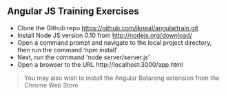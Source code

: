 ## Angular JS Training Exercises

* Clone the Github repo https://github.com/jkneal/angulartrain.git
* Install Node JS version 0.10 from http://nodejs.org/download/ 
* Open a command prompt and navigate to the local project directory, then run the command ‘npm install’
* Next, run the command 'node server/server.js’
* Open a browser to the URL http://localhost:3000/app.html 

> You may also wish to install the Angular Batarang extension from the Chrome Web Store
